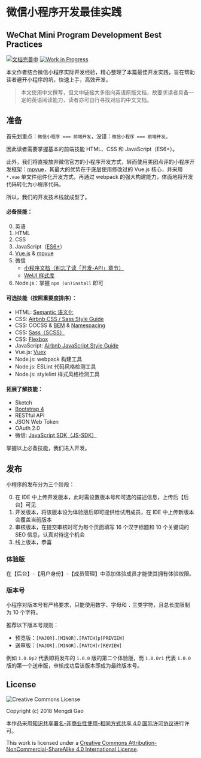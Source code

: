 # 微信小程序开发最佳实践

## WeChat Mini Program Development Best Practices

[![文档完善中](https://img.shields.io/badge/当前状态-文档完善中-red.svg?style=for-the-badge)](https://github.com/gaomd/wechat-mini-program-dev-best-practices)
[![Work in Progress](https://img.shields.io/badge/STATUS-Work_in_Progress-red.svg?style=for-the-badge)](https://github.com/gaomd/wechat-mini-program-dev-best-practices)

本文作者结合微信小程序实际开发经验，精心整理了本篇最佳开发实践，旨在帮助读者避开小程序的坑，快速上手，高效开发。

> 本文使用中文撰写，但文中链接大多指向英语原版文档，故要求读者具备一定的英语阅读能力，读者亦可自行寻找对应的中文文档。

## 准备

首先划重点：`微信小程序 === 前端开发`，没错：`微信小程序 === 前端开发`。

因此读者需要掌握基本的前端技能 HTML、CSS 和 JavaScript（ES6+）。

此外，我们将直接放弃微信官方的小程序开发方式，转而使用美团点评的小程序开发框架：[mpvue](https://github.com/Meituan-Dianping/mpvue)，其最大的优势在于底层使用修改过的 Vue.js 核心，并采用 `*.vue` 单文件组件化开发方式，再通过 webpack 的强大构建能力，体面地将开发代码转化为小程序代码。

<!-- Vue.js 的数据双向绑定、组件化等特性将极大提高开发效率。 -->

所以，我们的开发技术栈就成型了。

#### 必备技能：

0. 英语
1. HTML
2. CSS
3. JavaScript（[ES6+](https://github.com/lukehoban/es6features)）
4. [Vue.js](https://vuejs.org/v2/guide/) & [mpvue](http://mpvue.com/)
5. 微信
    * [小程序文档（别忘了读「开发-API」章节）](https://developers.weixin.qq.com/miniprogram/introduction/index.html)
    * [WeUI 样式库](https://github.com/Tencent/weui-wxss/)
6. Node.js：掌握 `npm (un)install` 即可

#### 可选技能（按照重要度排序）：

* HTML: [Semantic 语义化](https://en.wikipedia.org/wiki/Semantic_HTML)
* CSS: [Airbnb CSS / Sass Style Guide](https://github.com/airbnb/css)
* CSS: OOCSS & [BEM](http://getbem.com/introduction/) & [Namespacing](https://www.smashingmagazine.com/2016/06/battling-bem-extended-edition-common-problems-and-how-to-avoid-them/#2-should-i-be-namespacing)
* CSS: [Sass（SCSS）](https://sass-lang.com/guide)
* CSS: [Flexbox](https://css-tricks.com/snippets/css/a-guide-to-flexbox/)
* JavaScript: [Airbnb JavaScript Style Guide](https://github.com/airbnb/javascript)
* Vue.js: [Vuex](https://vuex.vuejs.org/en/)
* Node.js: webpack 构建工具
* Node.js: ESLint 代码风格检测工具
* Node.js: stylelint 样式风格检测工具

#### 拓展了解技能：

* Sketch
* [Bootstrap 4](https://getbootstrap.com/)
* RESTful API
* JSON Web Token
* OAuth 2.0
* 微信: [JavaScript SDK（JS-SDK）](https://mp.weixin.qq.com/wiki?t=resource/res_main&id=mp1421141115)

掌握以上必备技能，我们进入开发。

## 发布

小程序的发布分为三个阶段：

0. 在 IDE 中上传开发版本，此时需设置版本号和可选的描述信息，上传后【后台】可见
1. 开发版本，将该版本设为体验版后即可提供给试用成员，在 IDE 中上传新版本会覆盖当前版本
2. 审核版本，在提交审核时可为每个页面填写 16 个汉字标题和 10 个关键词的 SEO 信息，认真对待这个机会
3. 线上版本，恭喜

### 体验版

在【后台】-【用户身份】-【成员管理】中添加体验成员才能使其拥有体验权限。

### 版本号

小程序对版本号有严格要求，只能使用数字、字母和 `.` 三类字符，且总长度限制为 10 个字符。

推荐以下版本号规则：

* 预览版：`[MAJOR].[MINOR].[PATCH]p[PREVIEW]`
* 送审版：`[MAJOR].[MINOR].[PATCH]r[REVIEW]`

例如 `1.0.0p2` 代表即将发布的 `1.0.0` 版的第二个体验版，而 `1.0.0r1` 代表 `1.0.0` 版的第一个送审版，审核成功后该版本即成为最终版本号。

## License

![Creative Commons License](https://i.creativecommons.org/l/by-nc-sa/4.0/80x15.png)

Copyright (c) 2018 Mengdi Gao

本作品采用[知识共享署名-非商业性使用-相同方式共享 4.0 国际许可协议](https://creativecommons.org/licenses/by-nc-sa/4.0/deed.zh)进行许可。

This work is licensed under a [Creative Commons Attribution-NonCommercial-ShareAlike 4.0 International License](https://creativecommons.org/licenses/by-nc-sa/4.0/).
